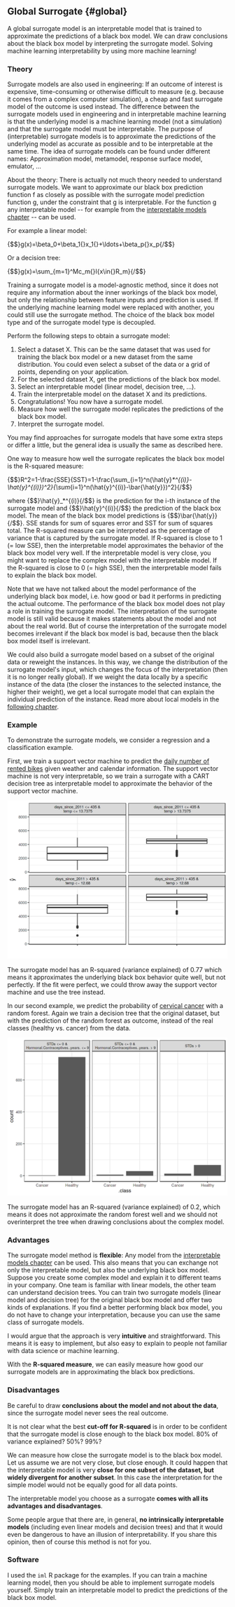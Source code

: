 

## Global Surrogate  {#global}

A global surrogate model is an interpretable model that is trained to approximate the predictions of a black box model.
We can draw conclusions about the black box model by interpreting the surrogate model.
Solving machine learning interpretability by using more machine learning!


### Theory

Surrogate models are also used in engineering:
If an outcome of interest is expensive, time-consuming or otherwise difficult to measure (e.g. because it comes from a complex computer simulation), a cheap and fast surrogate model of the outcome is used instead. 
The difference between the surrogate models used in engineering and in interpretable machine learning is that the underlying model is a machine learning model (not a simulation) and that the surrogate model must be interpretable. 
The purpose of (interpretable) surrogate models is to approximate the predictions of the underlying model as accurate as possible and to be interpretable at the same time.
The idea of surrogate models can be found under different names:
Approximation model, metamodel, response surface model, emulator, ...

About the theory: 
There is actually not much theory needed to understand surrogate models. 
We want to approximate our black box prediction function f as closely as possible with the surrogate model prediction function g, under the constraint that g is interpretable.
For the function g any interpretable model -- for example from the [interpretable models chapter](#simple) -- can be used.

For example a linear model:

{$$}g(x)=\beta_0+\beta_1{}x_1{}+\ldots+\beta_p{}x_p{/$$}

Or a decision tree:

{$$}g(x)=\sum_{m=1}^Mc_m{}I\{x\in{}R_m\}{/$$}

Training a surrogate model is a model-agnostic method, since it does not require any information about the inner workings of the black box model, but only the relationship between feature inputs and prediction is used. 
If the underlying machine learning model were replaced with another, you could still use the surrogate method.
The choice of the black box model type and of the surrogate model type is decoupled.

Perform the following steps to obtain a surrogate model:

1. Select a dataset X. 
This can be the same dataset that was used for training the black box model or a new dataset from the same distribution.
You could even select a subset of the data or a grid of points, depending on your application. 
1. For the selected dataset X, get the predictions of the black box model.
1. Select an interpretable model (linear model, decision tree, ...).
1. Train the interpretable model on the dataset X and its predictions.
1. Congratulations! You now have a surrogate model.
1. Measure how well the surrogate model replicates the predictions of the black box model.
1. Interpret the surrogate model.

You may find approaches for surrogate models that have some extra steps or differ a little, but the general idea is usually the same as described here.

<!-- measure fit -->
One way to measure how well the surrogate replicates the black box model is the R-squared measure: 

{$$}R^2=1-\frac{SSE}{SST}=1-\frac{\sum_{i=1}^n(\hat{y}_*^{(i)}-\hat{y}^{(i)})^2}{\sum_{i=1}^n(\hat{y}^{(i)}-\bar{\hat{y}})^2}{/$$}

where {$$}\hat{y}_*^{(i)}{/$$} is the prediction for the i-th instance of the surrogate model and {$$}\hat{y}^{(i)}{/$$} the prediction of the black box model.
The mean of the black box model predictions is {$$}\bar{\hat{y}}{/$$}.
SSE stands for sum of squares error and SST for sum of squares total. 
The R-squared measure can be interpreted as the percentage of variance that is captured by the surrogate model. 
If R-squared is close to 1 (= low SSE), then the interpretable model approximates the behavior of the black box model very well. 
If the interpretable model is very close, you might want to replace the complex model with the interpretable model.
If the R-squared is close to 0 (= high SSE), then the interpretable model fails to explain the black box model.

Note that we have not talked about the model performance of the underlying black box model, i.e. how good or bad it performs in predicting the actual outcome. 
The performance of the black box model does not play a role in training the surrogate model.
The interpretation of the surrogate model is still valid because it makes statements about the model and not about the real world.
But of course the interpretation of the surrogate model becomes irrelevant if the black box model is bad, because then the black box model itself is irrelevant.

<!-- More ideas-->
We could also build a surrogate model based on a subset of the original data or reweight the instances.
In this way, we change the distribution of the surrogate model's input, which changes the focus of the interpretation (then it is no longer really global).
If we weight the data locally by a specific instance of the data (the closer the instances to the selected instance, the higher their weight), we get a local surrogate model that can explain the individual prediction of the instance.
Read more about local models in the [following chapter](#lime).

### Example

To demonstrate the surrogate models, we consider a regression and a classification example.

First, we train a support vector machine to predict the [daily number of rented bikes](#bike-data) given weather and calendar information.
The support vector machine is not very interpretable, so we train a surrogate with a CART decision tree as interpretable model to approximate the behavior of the support vector machine.

![The terminal nodes of a surrogate tree that approximates the predictions of a support vector machine trained on the bike rental dataset. The distributions in the nodes show that the surrogate tree predicts a higher number of rented bikes when the weather is above 13 C and when the day was later in the 2 year period (cut point at 435 days).](images/surrogate-bike-1.png)

The surrogate model has an R-squared (variance explained) of 0.77 which means it approximates the underlying black box behavior quite well, but not perfectly.
If the fit were perfect, we could throw away the support vector machine and use the tree instead.

In our second example, we predict the probability of [cervical cancer](#cervical) with a random forest.
Again we train a decision tree that the original dataset, but with the prediction of the random forest as outcome, instead of the real classes (healthy vs. cancer) from the data.

![The terminal nodes of a surrogate tree that approximates the predictions of a random forest trained on the cervical cancer dataset. The counts in the nodes show the distribution of the black box models classifications in the nodes.](images/surrogate-cervical-1.png)

The surrogate model has an R-squared (variance explained) of 0.2, which means it does not approximate the  random forest well and we should not overinterpret the tree when drawing conclusions about the complex model.

### Advantages 

The surrogate model method is **flexible**:
Any model from the [interpretable models chapter](#simple) can be used.
This also means that you can exchange not only the interpretable model, but also the underlying black box model.
Suppose you create some complex model and explain it to different teams in your company.
One team is familiar with linear models, the other team can understand decision trees.
You can train two surrogate models (linear model and decision tree) for the original black box model and offer two kinds of explanations.
If you find a better performing black box model, you do not have to change your interpretation, because you can use the same class of surrogate models.

I would argue that the approach is very **intuitive** and straightforward.
This means it is easy to implement, but also easy to explain to people not familiar with data science or machine learning.

With the **R-squared measure**, we can easily measure how good our surrogate models are in approximating the black box predictions. 

### Disadvantages

Be careful to draw **conclusions about the model and not about the data**, since the surrogate model never sees the real outcome.

It is not clear what the best **cut-off for R-squared** is in order to be confident that the surrogate model is close enough to the black box model.
80% of variance explained? 50%? 99%?

We can measure how close the surrogate model is to the black box model. 
Let us assume we are not very close, but close enough. 
It could happen that the interpretable model is very **close for one subset of the dataset, but widely divergent for another subset**. 
In this case the interpretation for the simple model would not be equally good for all data points.

The interpretable model you choose as a surrogate **comes with all its advantages and disadvantages**. 

Some people argue that there are, in general, **no intrinsically interpretable models** (including even linear models and decision trees) and that it would even be dangerous to have an illusion of interpretability. 
If you share this opinion, then of course this method is not for you.

### Software

I used the `iml` R package for the examples.
If you can train a machine learning model, then you should be able to implement surrogate models yourself.
Simply train an interpretable model to predict the predictions of the black box model.

